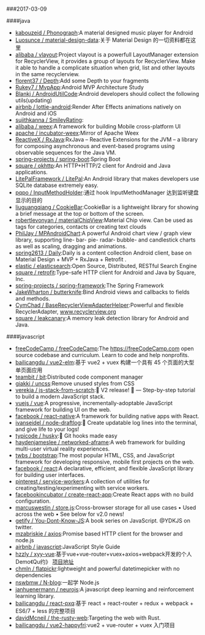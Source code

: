 ###2017-03-09 

####java
* [kabouzeid / Phonograph](https://github.com/kabouzeid/Phonograph):A material designed music player for Android
* [Luosunce / material-design-data](https://github.com/Luosunce/material-design-data):关于 Material Design 的一切资料都在这里
* [alibaba / vlayout](https://github.com/alibaba/vlayout):Project vlayout is a powerfull LayoutManager extension for RecyclerView, it provides a group of layouts for RecyclerView. Make it able to handle a complicate situation when grid, list and other layouts in the same recyclerview.
* [florent37 / Depth](https://github.com/florent37/Depth):Add some Depth to your fragments
* [Rukey7 / MvpApp](https://github.com/Rukey7/MvpApp):Android MVP Architecture Study
* [Blankj / AndroidUtilCode](https://github.com/Blankj/AndroidUtilCode):Android developers should collect the following utils(updating)
* [airbnb / lottie-android](https://github.com/airbnb/lottie-android):Render After Effects animations natively on Android and iOS
* [sujithkanna / SmileyRating](https://github.com/sujithkanna/SmileyRating):
* [alibaba / weex](https://github.com/alibaba/weex):A framework for building Mobile cross-platform UI
* [apache / incubator-weex](https://github.com/apache/incubator-weex):Mirror of Apache Weex
* [ReactiveX / RxJava](https://github.com/ReactiveX/RxJava):RxJava – Reactive Extensions for the JVM – a library for composing asynchronous and event-based programs using observable sequences for the Java VM.
* [spring-projects / spring-boot](https://github.com/spring-projects/spring-boot):Spring Boot
* [square / okhttp](https://github.com/square/okhttp):An HTTP+HTTP/2 client for Android and Java applications.
* [LitePalFramework / LitePal](https://github.com/LitePalFramework/LitePal):An Android library that makes developers use SQLite database extremely easy.
* [pqpo / InputMethodHolder](https://github.com/pqpo/InputMethodHolder):通过 hook InputMethodManager 达到监听键盘显示的目的
* [liuguangqiang / CookieBar](https://github.com/liuguangqiang/CookieBar):CookieBar is a lightweight library for showing a brief message at the top or bottom of the screen.
* [robertlevonyan / materialChipView](https://github.com/robertlevonyan/materialChipView):Material Chip view. Can be used as tags for categories, contacts or creating text clouds
* [PhilJay / MPAndroidChart](https://github.com/PhilJay/MPAndroidChart):A powerful Android chart view / graph view library, supporting line- bar- pie- radar- bubble- and candlestick charts as well as scaling, dragging and animations.
* [spring2613 / Daily](https://github.com/spring2613/Daily):Daily is a content collection Android client, base on Material Design + MVP + RxJava + Retrofit .
* [elastic / elasticsearch](https://github.com/elastic/elasticsearch):Open Source, Distributed, RESTful Search Engine
* [square / retrofit](https://github.com/square/retrofit):Type-safe HTTP client for Android and Java by Square, Inc.
* [spring-projects / spring-framework](https://github.com/spring-projects/spring-framework):The Spring Framework
* [JakeWharton / butterknife](https://github.com/JakeWharton/butterknife):Bind Android views and callbacks to fields and methods.
* [CymChad / BaseRecyclerViewAdapterHelper](https://github.com/CymChad/BaseRecyclerViewAdapterHelper):Powerful and flexible RecyclerAdapter, www.recyclerview.org
* [square / leakcanary](https://github.com/square/leakcanary):A memory leak detection library for Android and Java.

####javascript
* [freeCodeCamp / freeCodeCamp](https://github.com/freeCodeCamp/freeCodeCamp):The https://freeCodeCamp.com open source codebase and curriculum. Learn to code and help nonprofits.
* [bailicangdu / vue2-elm](https://github.com/bailicangdu/vue2-elm):基于 vue2 + vuex 构建一个具有 45 个页面的大型单页面应用
* [teambit / bit](https://github.com/teambit/bit):Distributed code component manager
* [giakki / uncss](https://github.com/giakki/uncss):Remove unused styles from CSS
* [verekia / js-stack-from-scratch](https://github.com/verekia/js-stack-from-scratch):🎉 V2 release! 🎉 — Step-by-step tutorial to build a modern JavaScript stack.
* [vuejs / vue](https://github.com/vuejs/vue):A progressive, incrementally-adoptable JavaScript framework for building UI on the web.
* [facebook / react-native](https://github.com/facebook/react-native):A framework for building native apps with React.
* [ivanseidel / node-draftlog](https://github.com/ivanseidel/node-draftlog):📜 Create updatable log lines into the terminal, and give life to your logs!
* [typicode / husky](https://github.com/typicode/husky):🐶 Git hooks made easy
* [haydenjameslee / networked-aframe](https://github.com/haydenjameslee/networked-aframe):A web framework for building multi-user virtual reality experiences.
* [twbs / bootstrap](https://github.com/twbs/bootstrap):The most popular HTML, CSS, and JavaScript framework for developing responsive, mobile first projects on the web.
* [facebook / react](https://github.com/facebook/react):A declarative, efficient, and flexible JavaScript library for building user interfaces.
* [pinterest / service-workers](https://github.com/pinterest/service-workers):A collection of utilities for creating/testing/experimenting with service workers.
* [facebookincubator / create-react-app](https://github.com/facebookincubator/create-react-app):Create React apps with no build configuration.
* [marcuswestin / store.js](https://github.com/marcuswestin/store.js):Cross-browser storage for all use cases • Used across the web • See below for v2.0 news!
* [getify / You-Dont-Know-JS](https://github.com/getify/You-Dont-Know-JS):A book series on JavaScript. @YDKJS on twitter.
* [mzabriskie / axios](https://github.com/mzabriskie/axios):Promise based HTTP client for the browser and node.js
* [airbnb / javascript](https://github.com/airbnb/javascript):JavaScript Style Guide
* [hzzly / xyy-vue](https://github.com/hzzly/xyy-vue):基于vue+vue-router+vuex+axios+webpack开发的个人Demo《Qu约》 [项目地址](http://hjingren.cn/xyy-vue)
* [chmln / flatpickr](https://github.com/chmln/flatpickr):lightweight and powerful datetimepicker with no dependencies
* [nswbmw / N-blog](https://github.com/nswbmw/N-blog):一起学 Node.js
* [janhuenermann / neurojs](https://github.com/janhuenermann/neurojs):A javascript deep learning and reinforcement learning library.
* [bailicangdu / react-pxq](https://github.com/bailicangdu/react-pxq):基于 react + react-router + redux + webpack + ES6/7 + less 的完整项目
* [davidMcneil / the-rusty-web](https://github.com/davidMcneil/the-rusty-web):Targeting the web with Rust.
* [bailicangdu / vue2-happyfri](https://github.com/bailicangdu/vue2-happyfri):vue2 + vue-router + vuex 入门项目
